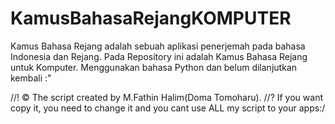 # KamusBahasaRejangKOMPUTER

Kamus Bahasa Rejang adalah sebuah aplikasi penerjemah pada bahasa Indonesia dan Rejang. 
Pada Repository ini adalah Kamus Bahasa Rejang untuk Komputer.
Menggunakan bahasa Python dan belum dilanjutkan kembali :"

//! © The script created by M.Fathin Halim(Doma Tomoharu). 
//? If you want copy it, you need to change it and you cant use ALL my script to your apps:/
